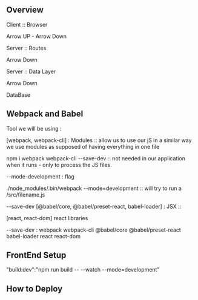 ## Overview

Client :: Browser

Arrow UP - Arrow Down

Server :: Routes

Arrow Down

Server :: Data Layer

Arrow Down

DataBase

## Webpack and Babel

Tool we will be using :

[webpack, webpack-cli] : Modules :: allow us to use our jS in a similar way we use modules as supposed of having everything in one file

npm i webpack webpack-cli --save-dev :: not needed in our application when it runs - only to process the JS files.

--mode-development : flag

./node_modules/.bin/webpack --mode=development :: will try to run a /src/filename.js

--save-dev
[@babel/core, @babel/preset-react, babel-loader] : JSX ::

[react, react-dom] react libraries

--save-dev :
webpack
webpack-cli
@babel/core
@babel/preset-react
babel-loader
react
react-dom

## FrontEnd Setup

"build:dev":"npm run build -- --watch --mode=development"

## How to Deploy
